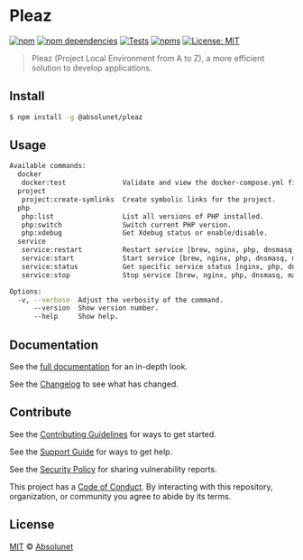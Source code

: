 # Pleaz

[![npm][npm-badge]][npm-url]
[![npm dependencies][dependencies-badge]][dependencies-url]
[![Tests][tests-badge]][tests-url]
[![npms][npms-badge]][npms-url]
[![License: MIT][license-badge]][license-url]


> Pleaz (Project Local Environment from A to Z), a more efficient solution to develop applications.


## Install

```sh
$ npm install -g @absolunet/pleaz
```


## Usage
```sh
Available commands:
  docker
   docker:test              Validate and view the docker-compose.yml file.
  project
   project:create-symlinks  Create symbolic links for the project.
  php
   php:list                 List all versions of PHP installed.
   php:switch               Switch current PHP version.
   php:xdebug               Get Xdebug status or enable/disable.
  service
   service:restart          Restart service [brew, nginx, php, dnsmasq, mailhog, docker, db, elasticsearch, redis, varnish, mq].
   service:start            Start service [brew, nginx, php, dnsmasq, mailhog, docker, db, elasticsearch, redis, varnish, mq].
   service:status           Get specific service status [nginx, php, dnsmasq, mailhog, db, elasticsearch, redis, varnish, mq].
   service:stop             Stop service [brew, nginx, php, dnsmasq, mailhog, docker, db, elasticsearch, redis, varnish, mq].

Options:
  -v, --verbose  Adjust the verbosity of the command.
      --version  Show version number.
      --help     Show help.
```


## Documentation

See the [full documentation](./documentation/readme.md) for an in-depth look.

See the [Changelog](CHANGELOG.md) to see what has changed.


## Contribute

See the [Contributing Guidelines](CONTRIBUTING.md) for ways to get started.

See the [Support Guide](SUPPORT.md) for ways to get help.

See the [Security Policy](SECURITY.md) for sharing vulnerability reports.

This project has a [Code of Conduct](CODE_OF_CONDUCT.md).
By interacting with this repository, organization, or community you agree to abide by its terms.


## License

[MIT](LICENSE) © [Absolunet](https://absolunet.com)




[npm-badge]:          https://img.shields.io/npm/v/@absolunet/pleaz?style=flat-square
[dependencies-badge]: https://img.shields.io/david/absolunet/pleaz?style=flat-square
[tests-badge]:        https://img.shields.io/github/workflow/status/absolunet/pleaz/tests/master?label=tests&style=flat-square
[npms-badge]:         https://badges.npms.io/%40absolunet%2Fpleaz.svg?style=flat-square
[license-badge]:      https://img.shields.io/badge/license-MIT-green?style=flat-square

[npm-url]:          https://www.npmjs.com/package/@absolunet/pleaz
[dependencies-url]: https://david-dm.org/absolunet/pleaz
[tests-url]:        https://github.com/absolunet/pleaz/actions?query=workflow%3Atests+branch%3Amaster
[npms-url]:         https://npms.io/search?q=%40absolunet%2Fpleaz
[license-url]:      https://opensource.org/licenses/MIT
